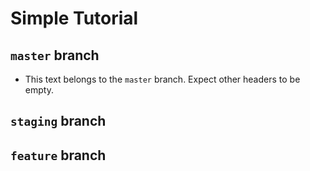 # Simple Tutorial

## `master` branch
- This text belongs to the `master` branch. Expect other headers to be empty.

## `staging` branch

## `feature` branch


